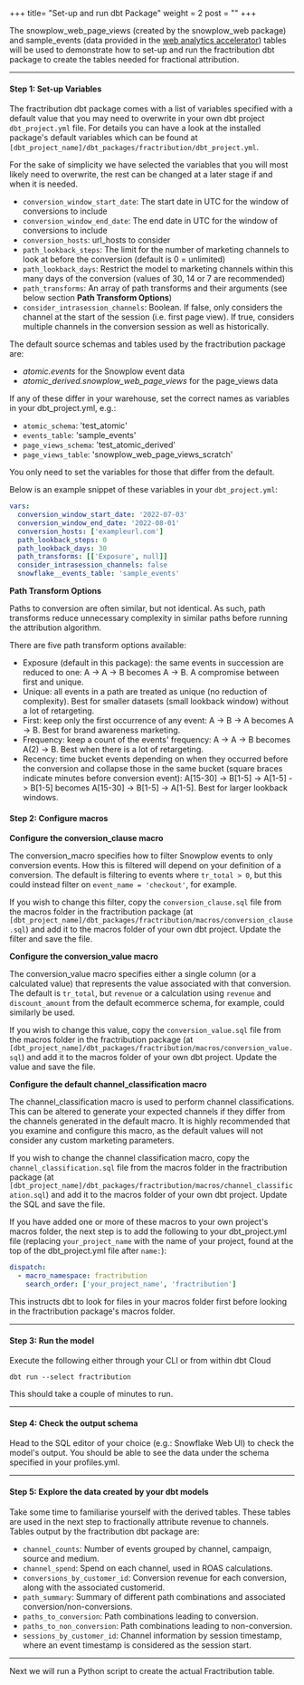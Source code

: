 +++
title= "Set-up and run dbt Package"
weight = 2
post = ""
+++

The snowplow_web_page_views (created by the snowplow_web package) and sample_events (data provided in the [web analytics accelerator](https://docs.snowplow.io/accelerators/web/upload/upload_1/)) tables will be used to demonstrate how to set-up and run the fractribution dbt package to create the tables needed for fractional attribution.

***

#### **Step 1:** Set-up Variables

The fractribution dbt package comes with a list of variables specified with a default value that you may need to overwrite in your own dbt project `dbt_project.yml` file. For details you can have a look at the installed package's default variables which can be found at `[dbt_project_name]/dbt_packages/fractribution/dbt_project.yml`.

For the sake of simplicity we have selected the variables that you will most likely need to overwrite, the rest can be changed at a later stage if and when it is needed.

- `conversion_window_start_date`: The start date in UTC for the window of conversions to include
- `conversion_window_end_date`: The end date in UTC for the window of conversions to include
- `conversion_hosts`: url_hosts to consider
- `path_lookback_steps`: The limit for the number of marketing channels to look at before the conversion (default is 0 = unlimited)
- `path_lookback_days`: Restrict the model to marketing channels within this many days of the conversion (values of 30, 14 or 7 are recommended)
- `path_transforms`: An array of path transforms and their arguments (see below section **Path Transform Options**)
- `consider_intrasession_channels`: Boolean. If false, only considers the channel at the start of the session (i.e. first page view). If true, considers multiple channels in the conversion session as well as historically.

The default source schemas and tables used by the fractribution package are:
- *atomic.events* for the Snowplow event data 
- *atomic_derived.snowplow_web_page_views* for the page_views data

If any of these differ in your warehouse, set the correct names as variables in your dbt_project.yml, e.g.:
- `atomic_schema`: 'test_atomic'
- `events_table`: 'sample_events'
- `page_views_schema`: 'test_atomic_derived'
- `page_views_table`: 'snowplow_web_page_views_scratch'

You only need to set the variables for those that differ from the default.

Below is an example snippet of these variables in your `dbt_project.yml`:

```yml
vars:
  conversion_window_start_date: '2022-07-03'
  conversion_window_end_date: '2022-08-01'
  conversion_hosts: ['exampleurl.com']
  path_lookback_steps: 0
  path_lookback_days: 30
  path_transforms: [['Exposure', null]]
  consider_intrasession_channels: false
  snowflake__events_table: 'sample_events'
```

**Path Transform Options**

Paths to conversion are often similar, but not identical. As such, path transforms reduce unnecessary complexity in similar paths before running the attribution algorithm.

There are five path transform options available:
- Exposure (default in this package): the same events in succession are reduced to one: A -> A -> B becomes A -> B. A compromise between first and unique.
- Unique: all events in a path are treated as unique (no reduction of complexity). Best for smaller datasets (small lookback window) without a lot of retargeting.
- First: keep only the first occurrence of any event: A -> B -> A becomes A -> B. Best for brand awareness marketing.
- Frequency: keep a count of the events' frequency: A -> A -> B becomes A(2) -> B. Best when there is a lot of retargeting.
- Recency: time bucket events depending on when they occurred before the conversion and collapse those in the same bucket (square braces indicate minutes before conversion event): A[15-30] -> B[1-5] -> A[1-5] -> B[1-5] becomes A[15-30] -> B[1-5] -> A[1-5]. Best for larger lookback windows.

#### **Step 2:** Configure macros

**Configure the conversion_clause macro**

The conversion_macro specifies how to filter Snowplow events to only conversion events. How this is filtered will depend on your definition of a conversion. The default is filtering to events where `tr_total > 0`, but this could instead filter on `event_name = 'checkout'`, for example. 

If you wish to change this filter, copy the `conversion_clause.sql` file from the macros folder in the fractribution package (at `[dbt_project_name]/dbt_packages/fractribution/macros/conversion_clause.sql`) and add it to the macros folder of your own dbt project. Update the filter and save the file.


**Configure the conversion_value macro**

The conversion_value macro specifies either a single column (or a calculated value) that represents the value associated with that conversion. The default is `tr_total`, but `revenue` or a calculation using `revenue` and `discount_amount` from the default ecommerce schema, for example, could similarly be used.

If you wish to change this value, copy the `conversion_value.sql` file from the macros folder in the fractribution package (at `[dbt_project_name]/dbt_packages/fractribution/macros/conversion_value.sql`) and add it to the macros folder of your own dbt project. Update the value and save the file.

**Configure the default channel_classification macro**

The channel_classification macro is used to perform channel classifications. This can be altered to generate your expected channels if they differ from the channels generated in the default macro. It is highly recommended that you examine and configure this macro, as the default values will not consider any custom marketing parameters.

If you wish to change the channel classification macro, copy the `channel_classification.sql` file from the macros folder in the fractribution package (at `[dbt_project_name]/dbt_packages/fractribution/macros/channel_classification.sql`) and add it to the macros folder of your own dbt project. Update the SQL and save the file.
 
 
If you have added one or more of these macros to your own project's macros folder, the next step is to add the following to your dbt_project.yml file (replacing `your_project_name` with the name of your project, found at the top of the dbt_project.yml file after `name:`):

```yml
dispatch:
  - macro_namespace: fractribution
    search_order: ['your_project_name', 'fractribution']
```

This instructs dbt to look for files in your macros folder first before looking in the fractribution package's macros folder.
***

#### **Step 3:** Run the model

Execute the following either through your CLI or from within dbt Cloud

```
dbt run --select fractribution
```

This should take a couple of minutes to run.

***

#### **Step 4:** Check the output schema
Head to the SQL editor of your choice (e.g.: Snowflake Web UI) to check the model's output. You should be able to see the data under the schema specified in your profiles.yml.

***

#### **Step 5:** Explore the data created by your dbt models

Take some time to familiarise yourself with the derived tables. These tables are used in the next step to fractionally attribute revenue to channels. Tables output by the fractribution dbt package are:

- `channel_counts`: Number of events grouped by channel, campaign, source and medium.
- `channel_spend`: Spend on each channel, used in ROAS calculations.
- `conversions_by_customer_id`: Conversion revenue for each conversion, along with the associated customerid.
- `path_summary`: Summary of different path combinations and associated conversion/non-conversions.
- `paths_to_conversion`: Path combinations leading to conversion.
- `paths_to_non_conversion`: Path combinations leading to non-conversion.
- `sessions_by_customer_id`: Channel information by session timestamp, where an event timestamp is considered as the session start.

***

Next we will run a Python script to create the actual Fractribution table.

